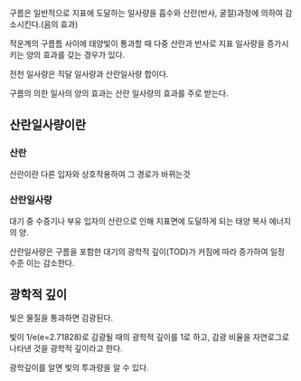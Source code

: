 # 
구름은 일반적으로 지표에 도달하는 일사량을 흡수와 산란(반사, 굴절)과정에 의하여 감소시킨다.(음의 효과)

적운계의 구름틈 사이에 태양빛이 통과할 때 다중 산란과 반사로 지표 일사량을 증가시키는 양의 효과를 갖는 경우가 있다.

전천 일사량은 직달 일사량과 산란일사량 합이다. 

구름의 의한 일사의 양의 효과는 산란 일사량의 효과를 주로 받는다.

## 산란일사량이란
### 산란 
산란이란 다른 입자와 상호작용하여 그 경로가 바뀌는것

### 산란일사량
대기 중 수증기나 부유 입자의 산란으로 인해 지표면에 도달하게 되는 태양 복사 에너지의 양. 

산란일사량은 구름을 포함한 대기의 광학적 깊이(TOD)가 커짐에 따라 증가하여 일정 수준 이는 감소한다.

## 광학적 깊이

빛은 물질을 통과하면 감광된다.

빛이 1/e(e=2.71828)로 감광될 때의 광학적 깊이를 1로 하고, 감광 비율을 자연로그로 나타낸 것을 광학적 깊이라고 한다.

광학깊이를 알면 빛의 투과량을 알 수 있다.



